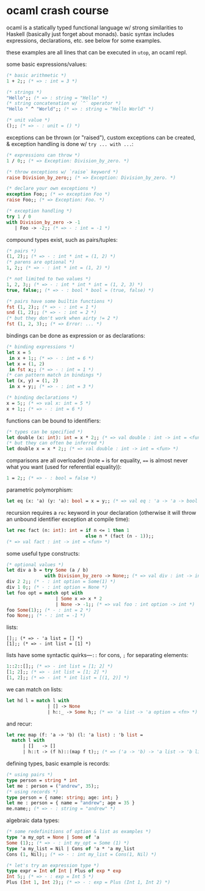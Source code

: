 # ocaml crash course

ocaml is a statically typed functional language w/ strong similarities to Haskell (basically just forget about monads). basic syntax includes expressions, declarations, etc. see below for some examples.

these examples are all lines that can be executed in `utop`, an ocaml repl.

some basic expressions/values:

```ocaml
(* basic arithmetic *)
1 + 2;; (* => : int = 3 *)

(* strings *)
"Hello";; (* => : string = "Hello" *)
(* string concatenation w/ `^` operator *)
"Hello " ^ "World";; (* => : string = "Hello World" *)

(* unit value *)
();; (* => - : unit = () *)
```

exceptions can be thrown (or "raised"), custom exceptions can be created, & exception handling is done w/ `try ... with ...`:

```ocaml
(* expressions can throw *)
1 / 0;; (* => Exception: Division_by_zero. *)

(* throw exceptions w/ `raise` keyword *)
raise Division_by_zero;; (* => Exception: Division_by_zero. *)

(* declare your own exceptions *)
exception Foo;; (* => exception Foo *)
raise Foo;; (* => Exception: Foo. *)

(* exception handling *)
try 1 / 0
with Division_by_zero -> -1
   | Foo -> -2;; (* => - : int = -1 *)
```

compound types exist, such as pairs/tuples:

```ocaml
(* pairs *)
(1, 2);; (* => - : int * int = (1, 2) *)
(* parens are optional *)
1, 2;; (* => - : int * int = (1, 2) *)

(* not limited to two values *)
1, 2, 3;; (* => - : int * int * int = (1, 2, 3) *)
true, false;; (* => - : bool * bool = (true, false) *)

(* pairs have some builtin functions *)
fst (1, 2);; (* => - : int = 1 *)
snd (1, 2);; (* => - : int = 2 *)
(* but they don't work when airty != 2 *)
fst (1, 2, 3);; (* => Error: ... *)

```

bindings can be done as expression or as declarations:

```ocaml
(* binding expressions *)
let x = 5
 in x + 1;; (* => - : int = 6 *)
let x = (1, 2)
 in fst x;; (* => - : int = 1 *)
(* can pattern match in bindings *)
let (x, y) = (1, 2)
 in x + y;; (* => - : int = 3 *)

(* binding declarations *)
x = 5;; (* => val x: int = 5 *)
x + 1;; (* => - : int = 6 *)
```

functions can be bound to identifiers:

```ocaml
(* types can be specified *)
let double (x: int): int = x * 2;; (* => val double : int -> int = <fun> *)
(* but they can often be inferred *)
let double x = x * 2;; (* => val double : int -> int = <fun> *)
```

comparisons are all overloaded (note `=` is for equality, `==` is almost never what you want (used for referential equality)):

```ocaml
1 = 2;; (* => - : bool = false *)
```

parametric polymorphism:

```ocaml
let eq (x: 'a) (y: 'a): bool = x = y;; (* => val eq : 'a -> 'a -> bool = <fun> *)
```

recursion requires a `rec` keyword in your declaration (otherwise it will throw an unbound identifier exception at compile time):

```ocaml
let rec fact (n: int): int = if n <= 1 then 1
                             else n * (fact (n - 1));;
(* => val fact : int -> int = <fun> *)
```

some useful type constructs:

```ocaml
(* optional values *)
let div a b = try Some (a / b)
              with Division_by_zero -> None;; (* => val div : int -> int -> int option *)
div 2 2;; (* - : int option = Some(1) *)
div 1 0;; (* - : int option = None *)
let foo opt = match opt with
                  | Some x => x * 2
                  | None -> -1;; (* => val foo : int option -> int *)
foo Some(1);; (* - : int = 2 *)
foo None;; (* - : int = -1 *)
```

lists:

```
[];; (* => - 'a list = [] *)
[1];; (* => - int list = [1] *)
```

lists have some syntactic quirks&mdash;`::` for cons, `;` for separating elements:

```ocaml
1::2::[];; (* => - int list = [1; 2] *)
[1; 2];; (* => - int list = [1; 2] *)
[1, 2];; (* => - int * int list = [(1, 2)] *)
```

we can match on lists:

```ocaml
let hd l = match l with
               | [] -> None
               | h::_ -> Some h;; (* => 'a list -> 'a option = <fn> *)
```

and recur:

```ocaml
let rec map (f: 'a -> 'b) (l: 'a list) : 'b list =
  match l with
      | []   -> []
      | h::t -> (f h)::(map f t);; (* => ('a -> 'b) -> 'a list -> 'b list = <fn> *)
```

defining types, basic example is records:

```ocaml
(* using pairs *)
type person = string * int
let me : person = ("andrew", 35);;
(* using records *)
type person = { name: string; age: int; }
let me : person = { name = "andrew"; age = 35 }
me.name;; (* => - : string = "andrew" *)
```

algebraic data types:

```ocaml
(* some redefinitions of option & list as examples *)
type 'a my_opt = None | Some of 'a
Some (1);; (* => - : int my_opt = Some (1) *)
type 'a my_list = Nil | Cons of 'a * 'a my_list
Cons (1, Nil);; (* => - : int my_list = Cons(1, Nil) *)

(* let's try an expression type *)
type expr = Int of Int | Plus of exp * exp
Int 5;; (* => - : exp = Int 5 *)
Plus (Int 1, Int 2);; (* => - : exp = Plus (Int 1, Int 2) *)
```
